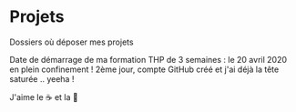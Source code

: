 # Projets
Dossiers où déposer mes projets

Date de démarrage de ma formation THP de 3 semaines : le 20 avril 2020 en plein confinement !
2ème jour, compte GitHub créé et j'ai déjà la tête saturée .. yeeha !

J'aime le :coffee: et la :pizza:
